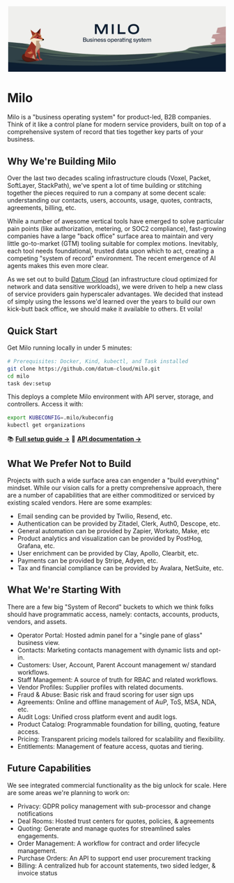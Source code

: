 <p align="center"><img src="docs/images/milo.png" width="500px"></p>

# Milo

Milo is a "business operating system" for product-led, B2B companies. Think of
it like a control plane for modern service providers, built on top of a
comprehensive system of record that ties together key parts of your business.

## Why We're Building Milo

Over the last two decades scaling infrastructure clouds (Voxel, Packet,
SoftLayer, StackPath), we've spent a lot of time building or stitching together
the pieces required to run a company at some decent scale: understanding our
contacts, users, accounts, usage, quotes, contracts, agreements, billing, etc.

While a number of awesome vertical tools have emerged to solve particular pain
points (like authorization, metering, or SOC2 compliance), fast-growing
companies have a large "back office" surface area to maintain and very little
go-to-market (GTM) tooling suitable for complex motions. Inevitably, each tool
needs foundational, trusted data upon which to act, creating a competing "system
of record" environment. The recent emergence of AI agents makes this even more
clear.

As we set out to build [Datum Cloud](https://www.datum.net) (an infrastructure
cloud optimized for network and data sensitive workloads), we were driven to
help a new class of service providers gain hyperscaler advantages. We decided
that instead of simply using the lessons we'd learned over the years to build
our own kick-butt back office, we should make it available to others. Et voila!

## Quick Start

Get Milo running locally in under 5 minutes:

```bash
# Prerequisites: Docker, Kind, kubectl, and Task installed
git clone https://github.com/datum-cloud/milo.git
cd milo
task dev:setup
```

This deploys a complete Milo environment with API server, storage, and controllers. Access it with:

```bash
export KUBECONFIG=.milo/kubeconfig
kubectl get organizations
```

📚 **[Full setup guide →](docs/getting-started.md)**
📖 **[API documentation →](docs/api/)**

## What We Prefer Not to Build

Projects with such a wide surface area can engender a "build everything"
mindset. While our vision calls for a pretty comprehensive approach, there are a
number of capabilities that are either commoditized or serviced by existing
scaled vendors. Here are some examples:

- Email sending can be provided by Twilio, Resend, etc.
- Authentication can be provided by Zitadel, Clerk, Auth0, Descope, etc.
- General automation can be provided by Zapier, Workato, Make, etc
- Product analytics and visualization can be provided by PostHog, Grafana, etc.
- User enrichment can be provided by Clay, Apollo, Clearbit, etc.
- Payments can be provided by Stripe, Adyen, etc.
- Tax and financial compliance can be provided by Avalara, NetSuite, etc.

## What We're Starting With

There are a few big "System of Record" buckets to which we think folks should
have programmatic access, namely: contacts, accounts, products, vendors, and
assets.

- Operator Portal: Hosted admin panel for a "single pane of glass" business
  view.
- Contacts: Marketing contacts management with dynamic lists and opt-in.
- Customers: User, Account, Parent Account management w/ standard workflows.
- Staff Management: A source of truth for RBAC and related workflows.
- Vendor Profiles: Supplier profiles with related documents.
- Fraud & Abuse: Basic risk and fraud scoring for user sign ups
- Agreements: Online and offline management of AuP, ToS, MSA, NDA, etc.
- Audit Logs: Unified cross platform event and audit logs.
- Product Catalog: Programmable foundation for billing, quoting, feature access.
- Pricing: Transparent pricing models tailored for scalability and flexibility.
- Entitlements: Management of feature access, quotas and tiering.

## Future Capabilities

We see integrated commercial functionality as the big unlock for scale. Here are
some areas we're planning to work on:

- Privacy: GDPR policy management with sub-processor and change notifications
- Deal Rooms: Hosted trust centers for quotes, policies, & agreements
- Quoting: Generate and manage quotes for streamlined sales engagements.
- Order Management: A workflow for contract and order lifecycle management.
- Purchase Orders: An API to support end user procurement tracking
- Billing: A centralized hub for account statements, two sided ledger, & invoice
  status
